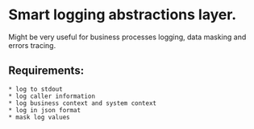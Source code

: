 # Smart logging abstractions layer.

Might be very useful for business processes logging, data masking and errors tracing.


## Requirements:

	* log to stdout
	* log caller information
	* log business context and system context
	* log in json format
	* mask log values